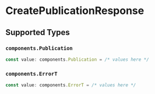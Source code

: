 # CreatePublicationResponse


## Supported Types

### `components.Publication`

```typescript
const value: components.Publication = /* values here */
```

### `components.ErrorT`

```typescript
const value: components.ErrorT = /* values here */
```

